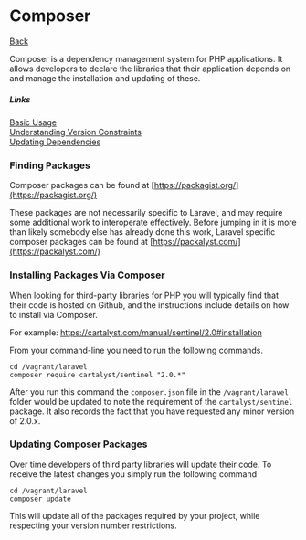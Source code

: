 # Composer

[Back](README.MD)

Composer is a dependency management system for PHP applications. It allows developers to
declare the libraries that their application depends on and manage the installation and
updating of these.

##### Links

[Basic Usage](https://getcomposer.org/doc/01-basic-usage.md)  
[Understanding Version Constraints](https://getcomposer.org/doc/articles/versions.md)  
[Updating Dependencies](https://getcomposer.org/doc/01-basic-usage.md#updating-dependencies-to-their-latest-versions)

### Finding Packages

Composer packages can be found at [https://packagist.org/](https://packagist.org/)

These packages are not necessarily specific to Laravel, and may require some additional
work to interoperate effectively. Before jumping in it is more than likely somebody else
has already done this work, Laravel specific composer packages can be found at 
[https://packalyst.com/](https://packalyst.com/)

### Installing Packages Via Composer

When looking for third-party libraries for PHP you will typically find that their code
is hosted on Github, and the instructions include details on how to install via Composer.

For example: https://cartalyst.com/manual/sentinel/2.0#installation

From your command-line you need to run the following commands.

```
cd /vagrant/laravel
composer require cartalyst/sentinel "2.0.*"
```

After you run this command the `composer.json` file in the `/vagrant/laravel` folder would
be updated to note the requirement of the `cartalyst/sentinel` package. It also records
the fact that you have requested any minor version of 2.0.x. 

### Updating Composer Packages

Over time developers of third party libraries will update their code. To receive the latest
changes you simply run the following command

```
cd /vagrant/laravel
composer update
```

This will update all of the packages required by your project, while respecting your
version number restrictions.
